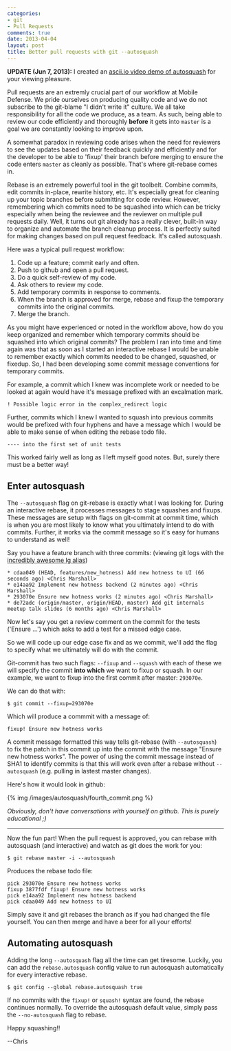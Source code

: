 ```yaml
---
categories:
- git
- Pull Requests
comments: true
date: 2013-04-04
layout: post
title: Better pull requests with git --autosquash
---
```


**UPDATE (Jun 7, 2013):** I created an [ascii.io video demo of
autosquash](http://ascii.io/a/3467) for your viewing pleasure.

Pull requests are an extremly crucial part of our workflow at Mobile
Defense. We pride ourselves on producing quality code and we do not
subscribe to the git-blame "I didn't write it" culture. We all take
responsibility for all the code we produce, as a team. As such, being
able to review our code efficiently and thoroughly **before** it gets
into `master` is a goal we are constantly looking to improve upon.

A somewhat paradox in reviewing code arises when the need for reviewers
to see the updates based on their feedback quickly and efficiently and
for the developer to be able to 'fixup' their branch before merging to
ensure the code enters `master` as cleanly as possible. That's where
git-rebase comes in.

Rebase is an extremely powerful tool in the git toolbelt. Combine
commits, edit commits in-place, rewrite history, etc. It's especially
great for cleaning up your topic branches before submitting for code
review. However, remembering which commits need to be squashed into which
can be tricky especially when being the reviewee and the reviewer on
multiple pull requests daily. Well, it turns out git already has a really
clever, built-in way to organize and automate the branch cleanup process.
It is perfectly suited for making changes based on pull request feedback.
It's called autosquash.

<!-- more -->

Here was a typical pull request workflow:

1. Code up a feature; commit early and often.
1. Push to github and open a pull request.
1. Do a quick self-review of my code.
1. Ask others to review my code.
1. Add temporary commits in response to comments.
1. When the branch is approved for merge, rebase and fixup the
   temporary commits into the original commits.
1. Merge the branch.

As you might have experienced or noted in the workflow above, how do you
keep organized and remember which temporary commits should be squashed
into which original commits? The problem I ran into time and time
again was that as soon as I started an interactive rebase I would be
unable to remember exactly which commits needed to be changed, squashed,
or fixedup. So, I had been developing some commit message conventions for
temporary commits.

For example, a commit which I knew was incomplete work or needed to be
looked at again would have it's message prefixed with an excalmation
mark.

    ! Possible logic error in the complex_redirect logic

Further, commits which I knew I wanted to squash into previous commits
would be prefixed with four hyphens and have a message which I would be
able to make sense of when editing the rebase todo file.

    ---- into the first set of unit tests

This worked fairly well as long as I left myself good notes. But, surely
there must be a better way!

## Enter autosquash

The `--autosquash` flag on git-rebase is exactly what I was looking
for. During an interactive rebase, it processes messages to stage squashes
and fixups. These messages are setup with flags on git-commit at commit
time, which is when you are most likely to know what you ultimately
intend to do with commits. Further, it works via the commit message
so it's easy for humans to understand as well!

Say you have a feature branch with three commits: (viewing git logs with
the [incredibly awesome lg
alias](/2013/02/08/help-i-lost-a-commit-from-days-ago/#lg))

    * cdaa049 (HEAD, features/new_hotness) Add new hotness to UI (66 seconds ago) <Chris Marshall>
    * e14aa92 Implement new hotness backend (2 minutes ago) <Chris Marshall>
    * 293070e Ensure new hotness works (2 minutes ago) <Chris Marshall>
    * de72adc (origin/master, origin/HEAD, master) Add git internals meetup talk slides (6 months ago) <Chris Marshall>

Now let's say you get a review comment on the commit for the tests
('Ensure ...') which asks to add a test for a missed edge case.

So we will code up our edge case fix and as we commit, we'll add the
flag to specify what we ultimately will do with the commit.

Git-commit has two such flags: `--fixup` and `--squash` with each of these
we will specify the commit **into which** we want to fixup or squash. In
our example, we want to fixup into the first commit after master:
`293070e`.

We can do that with:

    $ git commit --fixup=293070e

Which will produce a commmit with a message of:

    fixup! Ensure new hotness works

A commit message formatted this way tells git-rebase (with `--autosquash`)
to fix the patch in this commit up into the commit with the message "Ensure
new hotness works". The power of using the commit message instead of SHA1
to identify commits is that this will work even after a rebase without
`--autosquash` (e.g. pulling in lastest master changes).

Here's how it would look in github:

{% img /images/autosquash/fourth_commit.png %}

*Obviously, don't have conversations with
yourself on github. This is purely educational ;)*

--------------

Now the fun part! When the pull request is approved, you can rebase with
autosquash (and interactive) and watch as git does the work for you:

    $ git rebase master -i --autosquash

Produces the rebase todo file:

    pick 293070e Ensure new hotness works
    fixup 3877fdf fixup! Ensure new hotness works
    pick e14aa92 Implement new hotness backend
    pick cdaa049 Add new hotness to UI

Simply save it and git rebases the branch as if you had changed the file
yourself. You can then merge and have a beer for all your efforts!

## Automating autosquash

Adding the long `--autosquash` flag all the time can get tiresome. Luckily,
you can add the `rebase.autosquash` config value to run autosquash
automatically for every interactive rebase.

    $ git config --global rebase.autosquash true

If no commits with the `fixup!` or `squash!` syntax are found, the rebase
continues normally. To override the autosquash default value, simply pass
the `--no-autosquash` flag to rebase.

Happy squashing!!

--Chris


